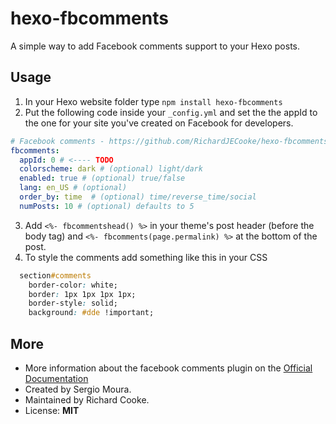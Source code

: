 # hexo-fbcomments

A simple way to add Facebook comments support to your Hexo posts.

## Usage

1. In your Hexo website folder type `npm install hexo-fbcomments`
2. Put the following code inside your `_config.yml` and set the the appId to the one for your site you've created on Facebook for developers.
``` yml
# Facebook comments - https://github.com/RichardJECooke/hexo-fbcomments/
fbcomments:
  appId: 0 # <---- TODO
  colorscheme: dark # (optional) light/dark
  enabled: true # (optional) true/false
  lang: en_US # (optional)
  order_by: time  # (optional) time/reverse_time/social
  numPosts: 10 # (optional) defaults to 5
```
3. Add ```<%- fbcommentshead() %>``` in your theme's post header (before the body tag) and ```<%- fbcomments(page.permalink) %>``` at the bottom of the post.
4. To style the comments add something like this in your CSS
```css
  section#comments
    border-color: white;
    border: 1px 1px 1px 1px;
    border-style: solid;
    background: #dde !important;
```

## More
- More information about the facebook comments plugin on the [Official Documentation](https://developers.facebook.com/docs/plugins/comments)
- Created by Sergio Moura.
- Maintained by Richard Cooke.
- License: **MIT**
